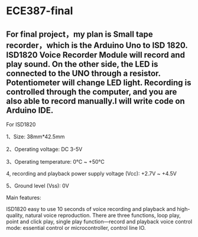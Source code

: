 # ECE387-final

For final project，my plan is Small tape recorder，which is the Arduino Uno to ISD 1820. ISD1820 Voice Recorder Module will record and play sound. On the other side, the LED is connected to the UNO through a resistor. Potentiometer will change LED light. Recording is controlled through the computer, and you are also able to record manually.I will write code on Arduino IDE.
----
For ISD1820

1、Size: 38mm*42.5mm

2、Operating voltage: DC 3-5V

3、Operating temperature: 0℃ ~ +50℃

4, recording and playback power supply voltage (Vcc): +2.7V ~ +4.5V

5、Ground level (Vss): 0V

Main features:

ISD1820 easy to use 10 seconds of voice recording and playback and high-quality, natural voice reproduction. There are three functions, loop play, point and click play, single play function—record and playback voice control mode: essential control or microcontroller, control line IO.
